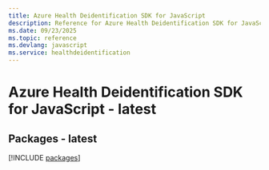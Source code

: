```yaml
---
title: Azure Health Deidentification SDK for JavaScript
description: Reference for Azure Health Deidentification SDK for JavaScript
ms.date: 09/23/2025
ms.topic: reference
ms.devlang: javascript
ms.service: healthdeidentification
---
```

# Azure Health Deidentification SDK for JavaScript - latest
## Packages - latest
[!INCLUDE [packages](health-deidentification-index.md)]